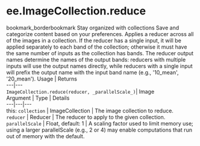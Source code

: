  
#  ee.ImageCollection.reduce
bookmark_borderbookmark Stay organized with collections  Save and categorize content based on your preferences.
Applies a reducer across all of the images in a collection.
If the reducer has a single input, it will be applied separately to each band of the collection; otherwise it must have the same number of inputs as the collection has bands.
The reducer output names determine the names of the output bands: reducers with multiple inputs will use the output names directly, while reducers with a single input will prefix the output name with the input band name (e.g., '10_mean', '20_mean').
Usage | Returns  
---|---  
`ImageCollection.reduce(reducer, _parallelScale_)`|  Image  
Argument | Type | Details  
---|---|---  
this: `collection` | ImageCollection | The image collection to reduce.  
`reducer` | Reducer | The reducer to apply to the given collection.  
`parallelScale` | Float, default: 1 | A scaling factor used to limit memory use; using a larger parallelScale (e.g., 2 or 4) may enable computations that run out of memory with the default.  
